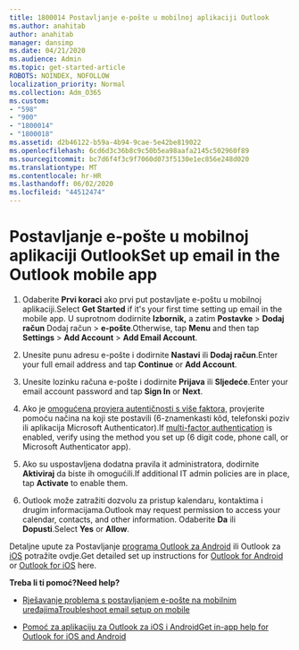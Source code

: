 ```yaml
---
title: 1800014 Postavljanje e-pošte u mobilnoj aplikaciji Outlook
ms.author: anahitab
author: anahitab
manager: dansimp
ms.date: 04/21/2020
ms.audience: Admin
ms.topic: get-started-article
ROBOTS: NOINDEX, NOFOLLOW
localization_priority: Normal
ms.collection: Adm_O365
ms.custom:
- "598"
- "900"
- "1800014"
- "1800018"
ms.assetid: d2b46122-b59a-4b94-9cae-5e42be819022
ms.openlocfilehash: 6cd6d3c36b8c9c50b5ea98aafa2145c502960f89
ms.sourcegitcommit: bc7d6f4f3c9f7060d073f5130e1ec856e248d020
ms.translationtype: MT
ms.contentlocale: hr-HR
ms.lasthandoff: 06/02/2020
ms.locfileid: "44512474"
---
```

# <a name="set-up-email-in-the-outlook-mobile-app"></a><span data-ttu-id="f7a37-102">Postavljanje e-pošte u mobilnoj aplikaciji Outlook</span><span class="sxs-lookup"><span data-stu-id="f7a37-102">Set up email in the Outlook mobile app</span></span>

1. <span data-ttu-id="f7a37-103">Odaberite **Prvi koraci** ako prvi put postavljate e-poštu u mobilnoj aplikaciji.</span><span class="sxs-lookup"><span data-stu-id="f7a37-103">Select **Get Started** if it's your first time setting up email in the mobile app.</span></span> <span data-ttu-id="f7a37-104">U suprotnom dodirnite **Izbornik,** a zatim **Postavke** \> **Dodaj račun** Dodaj račun \> **e-pošte**.</span><span class="sxs-lookup"><span data-stu-id="f7a37-104">Otherwise, tap **Menu** and then tap **Settings** \> **Add Account** \> **Add Email Account**.</span></span>

2. <span data-ttu-id="f7a37-105">Unesite punu adresu e-pošte i dodirnite **Nastavi** ili **Dodaj račun**.</span><span class="sxs-lookup"><span data-stu-id="f7a37-105">Enter your full email address and tap **Continue** or **Add Account**.</span></span>

3. <span data-ttu-id="f7a37-106">Unesite lozinku računa e-pošte i dodirnite **Prijava** ili **Sljedeće**.</span><span class="sxs-lookup"><span data-stu-id="f7a37-106">Enter your email account password and tap **Sign In** or **Next**.</span></span>

4. <span data-ttu-id="f7a37-107">Ako je [omogućena provjera autentičnosti s više faktora,](https://docs.microsoft.com/microsoft-365/admin/security-and-compliance/set-up-multi-factor-authentication) provjerite pomoću načina na koji ste postavili (6-znamenkasti kôd, telefonski poziv ili aplikacija Microsoft Authenticator).</span><span class="sxs-lookup"><span data-stu-id="f7a37-107">If [multi-factor authentication](https://docs.microsoft.com/microsoft-365/admin/security-and-compliance/set-up-multi-factor-authentication) is enabled, verify using the method you set up (6 digit code, phone call, or Microsoft Authenticator app).</span></span>

5. <span data-ttu-id="f7a37-108">Ako su uspostavljena dodatna pravila it administratora, dodirnite **Aktiviraj** da biste ih omogućili.</span><span class="sxs-lookup"><span data-stu-id="f7a37-108">If additional IT admin policies are in place, tap **Activate** to enable them.</span></span>

6. <span data-ttu-id="f7a37-109">Outlook može zatražiti dozvolu za pristup kalendaru, kontaktima i drugim informacijama.</span><span class="sxs-lookup"><span data-stu-id="f7a37-109">Outlook may request permission to access your calendar, contacts, and other information.</span></span> <span data-ttu-id="f7a37-110">Odaberite **Da** ili **Dopusti**.</span><span class="sxs-lookup"><span data-stu-id="f7a37-110">Select **Yes** or **Allow**.</span></span>

<span data-ttu-id="f7a37-111">Detaljne upute za Postavljanje [programa Outlook za Android](https://support.office.com/article/886db551-8dfa-4fd5-b835-f8e532091872.aspx) ili Outlook za [iOS](https://support.office.com/article/b2de2161-cc1d-49ef-9ef9-81acd1c8e234.aspx) potražite ovdje.</span><span class="sxs-lookup"><span data-stu-id="f7a37-111">Get detailed set up instructions for [Outlook for Android](https://support.office.com/article/886db551-8dfa-4fd5-b835-f8e532091872.aspx) or [Outlook for iOS](https://support.office.com/article/b2de2161-cc1d-49ef-9ef9-81acd1c8e234.aspx) here.</span></span>
  
 <span data-ttu-id="f7a37-112">**Treba li ti pomoć?**</span><span class="sxs-lookup"><span data-stu-id="f7a37-112">**Need help?**</span></span>
  
- [<span data-ttu-id="f7a37-113">Rješavanje problema s postavljanjem e-pošte na mobilnim uređajima</span><span class="sxs-lookup"><span data-stu-id="f7a37-113">Troubleshoot email setup on mobile</span></span>](https://support.office.com/article/a264ef01-9c88-48fb-9285-7017e4f31f02.aspx)

- [<span data-ttu-id="f7a37-114">Pomoć za aplikaciju za Outlook za iOS i Android</span><span class="sxs-lookup"><span data-stu-id="f7a37-114">Get in-app help for Outlook for iOS and Android</span></span>](https://support.office.com/article/218a22d1-9fa5-4889-b689-de1c63493243.aspx#ID0EAABAAA=Contact_Support)
